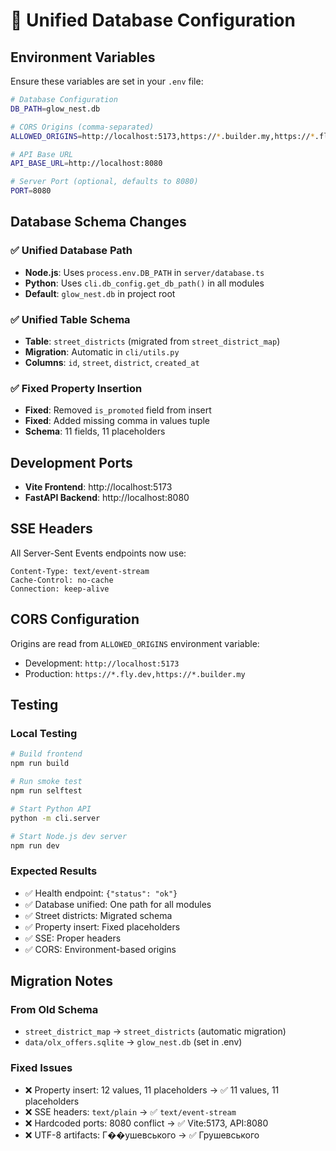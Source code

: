 # 🔄 Unified Database Configuration

## Environment Variables

Ensure these variables are set in your `.env` file:

```bash
# Database Configuration
DB_PATH=glow_nest.db

# CORS Origins (comma-separated)
ALLOWED_ORIGINS=http://localhost:5173,https://*.builder.my,https://*.fly.dev

# API Base URL
API_BASE_URL=http://localhost:8080

# Server Port (optional, defaults to 8080)
PORT=8080
```

## Database Schema Changes

### ✅ Unified Database Path
- **Node.js**: Uses `process.env.DB_PATH` in `server/database.ts`
- **Python**: Uses `cli.db_config.get_db_path()` in all modules
- **Default**: `glow_nest.db` in project root

### ✅ Unified Table Schema
- **Table**: `street_districts` (migrated from `street_district_map`)
- **Migration**: Automatic in `cli/utils.py`
- **Columns**: `id`, `street`, `district`, `created_at`

### ✅ Fixed Property Insertion
- **Fixed**: Removed `is_promoted` field from insert
- **Fixed**: Added missing comma in values tuple
- **Schema**: 11 fields, 11 placeholders

## Development Ports

- **Vite Frontend**: http://localhost:5173
- **FastAPI Backend**: http://localhost:8080

## SSE Headers

All Server-Sent Events endpoints now use:
```
Content-Type: text/event-stream
Cache-Control: no-cache
Connection: keep-alive
```

## CORS Configuration

Origins are read from `ALLOWED_ORIGINS` environment variable:
- Development: `http://localhost:5173`
- Production: `https://*.fly.dev,https://*.builder.my`

## Testing

### Local Testing
```bash
# Build frontend
npm run build

# Run smoke test
npm run selftest

# Start Python API
python -m cli.server

# Start Node.js dev server
npm run dev
```

### Expected Results
- ✅ Health endpoint: `{"status": "ok"}`
- ✅ Database unified: One path for all modules
- ✅ Street districts: Migrated schema
- ✅ Property insert: Fixed placeholders
- ✅ SSE: Proper headers
- ✅ CORS: Environment-based origins

## Migration Notes

### From Old Schema
- `street_district_map` → `street_districts` (automatic migration)
- `data/olx_offers.sqlite` → `glow_nest.db` (set in .env)

### Fixed Issues
- ❌ Property insert: 12 values, 11 placeholders → ✅ 11 values, 11 placeholders
- ❌ SSE headers: `text/plain` → ✅ `text/event-stream`
- ❌ Hardcoded ports: 8080 conflict → ✅ Vite:5173, API:8080
- ❌ UTF-8 artifacts: Г��ушевського → ✅ Грушевського
